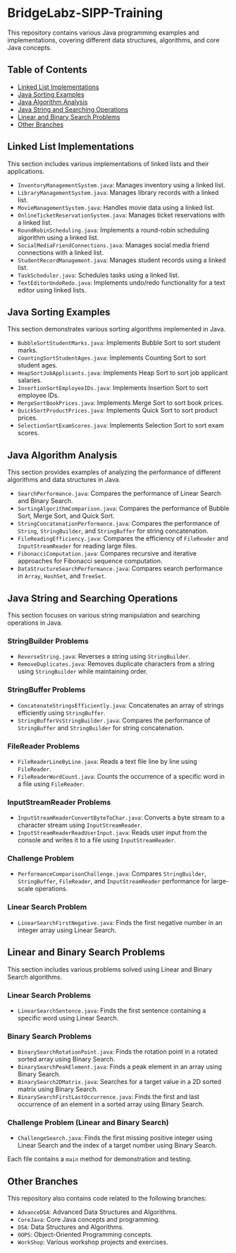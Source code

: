 # BridgeLabz-SIPP-Training

This repository contains various Java programming examples and implementations, covering different data structures, algorithms, and core Java concepts.

## Table of Contents

*   [Linked List Implementations](#linked-list-implementations)
*   [Java Sorting Examples](#java-sorting-examples)
*   [Java Algorithm Analysis](#java-algorithm-analysis)
*   [Java String and Searching Operations](#java-string-and-searching-operations)
*   [Linear and Binary Search Problems](#linear-and-binary-search-problems)
*   [Other Branches](#other-branches)

## Linked List Implementations

This section includes various implementations of linked lists and their applications.

*   `InventoryManagementSystem.java`: Manages inventory using a linked list.
*   `LibraryManagementSystem.java`: Manages library records with a linked list.
*   `MovieManagementSystem.java`: Handles movie data using a linked list.
*   `OnlineTicketReservationSystem.java`: Manages ticket reservations with a linked list.
*   `RoundRobinScheduling.java`: Implements a round-robin scheduling algorithm using a linked list.
*   `SocialMediaFriendConnections.java`: Manages social media friend connections with a linked list.
*   `StudentRecordManagement.java`: Manages student records using a linked list.
*   `TaskScheduler.java`: Schedules tasks using a linked list.
*   `TextEditorUndoRedo.java`: Implements undo/redo functionality for a text editor using linked lists.

## Java Sorting Examples

This section demonstrates various sorting algorithms implemented in Java.

*   `BubbleSortStudentMarks.java`: Implements Bubble Sort to sort student marks.
*   `CountingSortStudentAges.java`: Implements Counting Sort to sort student ages.
*   `HeapSortJobApplicants.java`: Implements Heap Sort to sort job applicant salaries.
*   `InsertionSortEmployeeIDs.java`: Implements Insertion Sort to sort employee IDs.
*   `MergeSortBookPrices.java`: Implements Merge Sort to sort book prices.
*   `QuickSortProductPrices.java`: Implements Quick Sort to sort product prices.
*   `SelectionSortExamScores.java`: Implements Selection Sort to sort exam scores.

## Java Algorithm Analysis

This section provides examples of analyzing the performance of different algorithms and data structures in Java.

*   `SearchPerformance.java`: Compares the performance of Linear Search and Binary Search.
*   `SortingAlgorithmComparison.java`: Compares the performance of Bubble Sort, Merge Sort, and Quick Sort.
*   `StringConcatenationPerformance.java`: Compares the performance of `String`, `StringBuilder`, and `StringBuffer` for string concatenation.
*   `FileReadingEfficiency.java`: Compares the efficiency of `FileReader` and `InputStreamReader` for reading large files.
*   `FibonacciComputation.java`: Compares recursive and iterative approaches for Fibonacci sequence computation.
*   `DataStructureSearchPerformance.java`: Compares search performance in `Array`, `HashSet`, and `TreeSet`.

## Java String and Searching Operations

This section focuses on various string manipulation and searching operations in Java.

### StringBuilder Problems
*   `ReverseString.java`: Reverses a string using `StringBuilder`.
*   `RemoveDuplicates.java`: Removes duplicate characters from a string using `StringBuilder` while maintaining order.

### StringBuffer Problems
*   `ConcatenateStringsEfficiently.java`: Concatenates an array of strings efficiently using `StringBuffer`.
*   `StringBufferVsStringBuilder.java`: Compares the performance of `StringBuffer` and `StringBuilder` for string concatenation.

### FileReader Problems
*   `FileReaderLineByLine.java`: Reads a text file line by line using `FileReader`.
*   `FileReaderWordCount.java`: Counts the occurrence of a specific word in a file using `FileReader`.

### InputStreamReader Problems
*   `InputStreamReaderConvertByteToChar.java`: Converts a byte stream to a character stream using `InputStreamReader`.
*   `InputStreamReaderReadUserInput.java`: Reads user input from the console and writes it to a file using `InputStreamReader`.

### Challenge Problem
*   `PerformanceComparisonChallenge.java`: Compares `StringBuilder`, `StringBuffer`, `FileReader`, and `InputStreamReader` performance for large-scale operations.

### Linear Search Problem
*   `LinearSearchFirstNegative.java`: Finds the first negative number in an integer array using Linear Search.

## Linear and Binary Search Problems

This section includes various problems solved using Linear and Binary Search algorithms.

### Linear Search Problems
*   `LinearSearchSentence.java`: Finds the first sentence containing a specific word using Linear Search.

### Binary Search Problems
*   `BinarySearchRotationPoint.java`: Finds the rotation point in a rotated sorted array using Binary Search.
*   `BinarySearchPeakElement.java`: Finds a peak element in an array using Binary Search.
*   `BinarySearch2DMatrix.java`: Searches for a target value in a 2D sorted matrix using Binary Search.
*   `BinarySearchFirstLastOccurrence.java`: Finds the first and last occurrence of an element in a sorted array using Binary Search.

### Challenge Problem (Linear and Binary Search)
*   `ChallengeSearch.java`: Finds the first missing positive integer using Linear Search and the index of a target number using Binary Search.

Each file contains a `main` method for demonstration and testing.

## Other Branches

This repository also contains code related to the following branches:

*   `AdvanceDSA`: Advanced Data Structures and Algorithms.
*   `CoreJava`: Core Java concepts and programming.
*   `DSA`: Data Structures and Algorithms.
*   `OOPS`: Object-Oriented Programming concepts.
*   `WorkShop`: Various workshop projects and exercises.